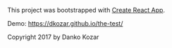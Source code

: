 This project was bootstrapped with [Create React App](https://github.com/facebookincubator/create-react-app).

Demo: https://dkozar.github.io/the-test/

Copyright 2017 by Danko Kozar